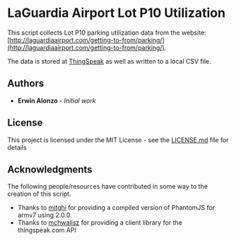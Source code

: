 # LaGuardia Airport Lot P10 Utilization

This script collects Lot P10 parking utilization data from the website: [http://laguardiaairport.com/getting-to-from/parking/](http://laguardiaairport.com/getting-to-from/parking/). 

The data is stored at [ThingSpeak](https://thingspeak.com/channels/174364) as well as written to a local CSV file.

## Authors

* **Erwin Alonzo** - *Initial work*

## License

This project is licensed under the MIT License - see the [LICENSE.md](LICENSE.md) file for details

## Acknowledgments

The following people/resources have contributed in some way to the creation of this script.

* Thanks to [mitghi](https://github.com/mitghi/phantomjs-2.0.0-armv7) for providing a compiled version of PhantomJS for armv7 using 2.0.0.
* Thanks to [mchwalisz](https://github.com/mchwalisz/thingspeak) for providing a client library for the thingspeak.com API
